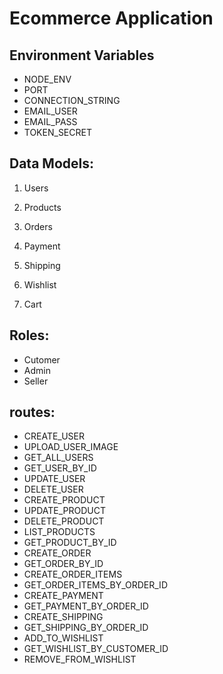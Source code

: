 # Ecommerce Application

## Environment Variables

- NODE_ENV
- PORT
- CONNECTION_STRING
- EMAIL_USER
- EMAIL_PASS
- TOKEN_SECRET

## Data Models:

1. Users

2. Products

3. Orders

4. Payment

5. Shipping

6. Wishlist

7. Cart

## Roles:

- Cutomer
- Admin
- Seller

## routes:

- CREATE_USER
- UPLOAD_USER_IMAGE
- GET_ALL_USERS
- GET_USER_BY_ID
- UPDATE_USER
- DELETE_USER
- CREATE_PRODUCT
- UPDATE_PRODUCT
- DELETE_PRODUCT
- LIST_PRODUCTS
- GET_PRODUCT_BY_ID
- CREATE_ORDER
- GET_ORDER_BY_ID
- CREATE_ORDER_ITEMS
- GET_ORDER_ITEMS_BY_ORDER_ID
- CREATE_PAYMENT
- GET_PAYMENT_BY_ORDER_ID
- CREATE_SHIPPING
- GET_SHIPPING_BY_ORDER_ID
- ADD_TO_WISHLIST
- GET_WISHLIST_BY_CUSTOMER_ID
- REMOVE_FROM_WISHLIST
